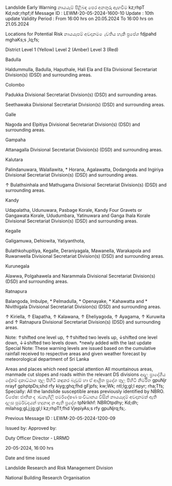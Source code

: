 Landslide Early Warning නායයෑම් පිළිබඳ පෙර අනතුරු ඇඟවීම kz;rhpT Kd;ndr;rhpf;if Message ID : LEWM-20-05-2024-1600-10 Update : 10th update Validity Period : From 16:00 hrs on 20.05.2024 To 16:00 hrs on 21.05.2024

Locations for Potential Risk නායයෑපම් අවදානම ෙැවතිය හැකි ප්‍රපේශ fdjpahd mghaKs;s ,lq;fs;

District Level 1 (Yellow) Level 2 (Amber) Level 3 (Red)

Badulla

Haldummulla, Badulla, Haputhale, Hali Ela and Ella Divisional Secretariat Division(s) (DSD) and surrounding areas.

Colombo

Padukka Divisional Secretariat Division(s) (DSD) and surrounding areas.

Seethawaka Divisional Secretariat Division(s) (DSD) and surrounding areas.

Galle

Nagoda and Elpitiya Divisional Secretariat Division(s) (DSD) and surrounding areas.

Gampaha

Attanagalla Divisional Secretariat Division(s) (DSD) and surrounding areas.

Kalutara

Palindanuwara, Walallawita, * Horana, Agalawatta, Dodangoda and Ingiriya Divisional Secretariat Division(s) (DSD) and surrounding areas.

↑ Bulathsinhala and Mathugama Divisional Secretariat Division(s) (DSD) and surrounding areas.

Kandy

Udapalatha, Udunuwara, Pasbage Korale, Kandy Four Gravets or Gangawata Korale, Ududumbara, Yatinuwara and Ganga Ihala Korale Divisional Secretariat Division(s) (DSD) and surrounding areas.

Kegalle

Galigamuwa, Dehiowita, Yatiyanthota,

Bulathkohupitiya, Kegalle, Deraniyagala, Mawanella, Warakapola and Ruwanwella Divisional Secretariat Division(s) (DSD) and surrounding areas.

Kurunegala

Alawwa, Polgahawela and Narammala Divisional Secretariat Division(s) (DSD) and surrounding areas.

Ratnapura

Balangoda, Imbulpe, * Pelmadulla, * Openayake, * Kahawatta and * Nivithigala Divisional Secretariat Division(s) (DSD) and surrounding areas.

↑ Kiriella, ↑ Elapatha, ↑ Kalawana, ↑ Eheliyagoda, ↑ Ayagama, ↑ Kuruwita and ↑ Ratnapura Divisional Secretariat Division(s) (DSD) and surrounding areas.

Note: ↑shifted one level up, ↑↑shifted two levels up, ↓shifted one level down, ↓↓shifted two levels down. *newly added with the last update Special Note: These warning levels are issued based on the cumulative rainfall received to respective areas and given weather forecast by meteorological department of Sri Lanka

Areas and places which need special attention All mountainous areas, manmade cut slopes and roads within the relevant DS divisions අදාල ප්‍රාදේශීය දේකම් දකාට්ඨාශ තුල පිහිටි කඳුකර බෑවුම් හා ඒ ආශ්‍රිත ප්‍රදේශ තුල පිහිටි නිර්මිත gpuNjr nrayf gphptpDs;shd rfy kiyg;ghq;fhd gFjpfs; kw;Wk; ntl;lg;gl;l epyr; rha;Tfs; Specially: All the landslide susceptible areas previously identified by NBRO. විපේෂ: ජාතික ද ාඩනැගිලි පර්මදේෂණ සංවිධානය විසින් නායයෑදම් අවදානමක් ඇති දලස පුර්මවදයන් හදුනාද න ඇති ප්‍රදේශ tpNrlkhf: NBROtpdhy; Kd;dh; milahsg;gLj;jg;gl;l kz;rhpTf;fhd VjepiyAs;s rfy gpuNjrq;fs;.

Previous Message ID : LEWM-20-05-2024-1200-09

Issued by: Approved by:

Duty Officer Director - LRRMD

20-05-2024, 16:00 hrs

Date and time issued

Landslide Research and Risk Management Division

National Building Research Organisation